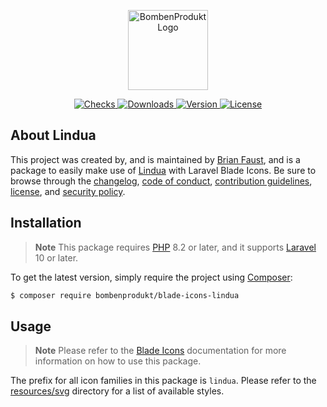 <p align="center">
    <a href="https://bombenprodukt.com" target="_blank">
        <img src="https://raw.githubusercontent.com/faustbrian/assets/main/logo-text.svg" width="128" alt="BombenProdukt Logo" />
    </a>
</p>

<p align="center">
    <a href="https://github.com/faustbrian/blade-icons-lindua/actions">
        <img src="https://badge.sh/github/check-runs/BombenProdukt/blade-icons-lindua" alt="Checks" />
    </a>
    <a href="https://packagist.org/packages/bombenprodukt/blade-icons-lindua">
        <img src="https://badge.sh/packagist/downloads/BombenProdukt/blade-icons-lindua" alt="Downloads" />
    </a>
    <a href="https://packagist.org/packages/bombenprodukt/blade-icons-lindua">
        <img src="https://badge.sh/packagist/version/BombenProdukt/blade-icons-lindua" alt="Version" />
    </a>
    <a href="https://packagist.org/packages/bombenprodukt/blade-icons-lindua">
        <img src="https://badge.sh/packagist/license/BombenProdukt/blade-icons-lindua" alt="License" />
    </a>
</p>

## About Lindua

This project was created by, and is maintained by [Brian Faust](https://github.com/faustbrian), and is a package to easily make use of [Lindua](https://icomoon.io/icons-lindua.html) with Laravel Blade Icons. Be sure to browse through the [changelog](CHANGELOG.md), [code of conduct](.github/CODE_OF_CONDUCT.md), [contribution guidelines](.github/CONTRIBUTING.md), [license](LICENSE), and [security policy](.github/SECURITY.md).

## Installation

> **Note**
> This package requires [PHP](https://www.php.net/) 8.2 or later, and it supports [Laravel](https://laravel.com/) 10 or later.

To get the latest version, simply require the project using [Composer](https://getcomposer.org/):

```bash
$ composer require bombenprodukt/blade-icons-lindua
```

## Usage

> **Note**
> Please refer to the [Blade Icons](https://github.com/faustbrian/blade-icons) documentation for more information on how to use this package.

The prefix for all icon families in this package is `lindua`. Please refer to the [resources/svg](/resources/svg) directory for a list of available styles.
